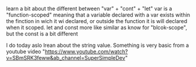 learn a bit about the different between "var" + "cont" + "let" 
var is a "function-scoped" meaning that a variable declared with a var exists within the finction in wich it wi declared, or outside the function it is will declared when it scoped.
let and const more like similar as know for "blcok-scope", but the const is a bit different

I do today aslo lrean about the string value. Something is very basic from a youtube video "https://www.youtube.com/watch?v=SBmSRK3feww&ab_channel=SuperSimpleDev"